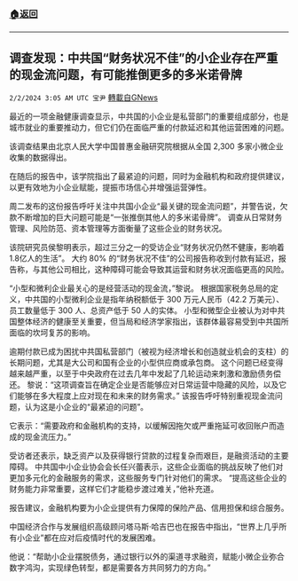 ###  [:house:返回](README.md)
---


## 调查发现：中共国“财务状况不佳”的小企业存在严重的现金流问题，有可能推倒更多的多米诺骨牌
`2/2/2024 3:05 AM UTC 宝尹` [轉載自GNews](https://gnews.org/articles/2275192)

最近的一项金融健康调查显示，中共国的小企业是私营部门的重要组成部分，也是城市就业的重要推动力，但它们仍在面临严重的付款延迟和其他运营困难的问题。

该调查结果由北京人民大学中国普惠金融研究院根据从全国 2,300 多家小微企业收集的数据得出。

在随后的报告中，该学院指出了最紧迫的问题，同时为金融机构和政府提供建议，以更有效地为小企业赋能，提振市场信心并增强运营弹性。


周二发布的这份报告呼吁关注中共国小企业“最关键的现金流问题”，并警告说，欠款不断增加的巨大问题可能是“一张推倒其他人的多米诺骨牌”。
调查从日常财务管理、风险防范、资本管理等方面衡量了这些企业的财务状况。

该院研究员侯黎明表示，超过三分之一的受访企业“财务状况仍然不健康，影响着1.8亿人的生活”。
大约 80% 的“财务状况不佳”的公司报告称收到付款有延迟，报告称，与其他公司相比，这种障碍可能会导致其运营和财务状况面临更高的风险。

“小型和微利企业最关心的是经营活动的现金流，”黎说。
根据国家税务总局的定义，中共国的小型微利企业是指年纳税额低于 300 万元人民币（42.2 万美元）、员工数量低于 300 人、总资产低于 50 人的实体。
小型和微型企业被认为对中共国整体经济的健康至关重要，但当局和经济学家指出，该群体最容易受到中共国所面临的坎坷复苏的影响。

逾期付款已成为困扰中共国私营部门（被视为经济增长和创造就业机会的支柱）的长期问题，尤其是大公司和国有企业的小型供应商或承包商。
这个问题已经变得越来越严重，以至于中央政府在过去几年中发起了几轮运动来刺激和激励债务偿还。
黎说：“这项调查旨在确定企业是否能够应对日常运营中隐藏的风险，以及它们能够在多大程度上应对现在和未来的财务需求。”
该报告呼吁特别重视现金流问题，认为这是小企业的“最紧迫的问题”。

它表示：“需要政府和金融机构的支持，以缓解因拖欠或严重拖延可收回账户而造成的现金流压力。”

受访者还表示，缺乏资产以及获得银行贷款的过程复杂而艰巨，是融资活动的主要障碍。
中共国中小企业协会会长任兴蕾表示，这些企业面临的挑战反映了他们对更加多元化的金融服务的需求，这些服务专门针对他们的需求。
“提高这些企业的财务能力非常重要，这样它们才能稳步渡过难关，”他补充道。

报告建议，金融机构要为小企业提供有力保障的保险产品、信用担保和综合服务。

中国经济合作与发展组织高级顾问塔马斯·哈吉巴也在报告中指出，“世界上几乎所有小企业”都在应对后疫情时代的发展困难。

他说：“帮助小企业摆脱债务，通过银行以外的渠道寻求融资，赋能小微企业弥合数字鸿沟，实现绿色转型，都是需要各方共同努力的方向。”



